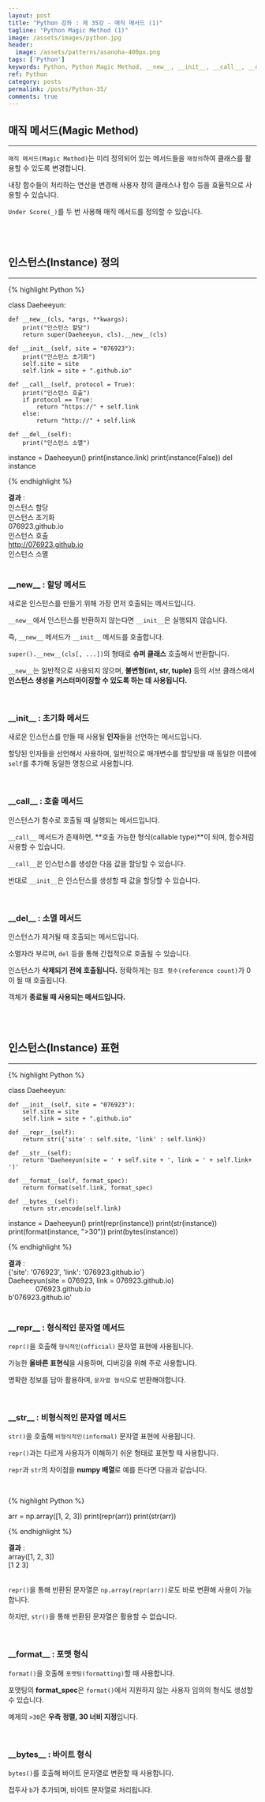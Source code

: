 ```yaml
---
layout: post
title: "Python 강좌 : 제 35강 - 매직 메서드 (1)"
tagline: "Python Magic Method (1)"
image: /assets/images/python.jpg
header:
  image: /assets/patterns/asanoha-400px.png
tags: ['Python']
keywords: Python, Python Magic Method, __new__, __init__, __call__, __del__, __repr__, __str__, __bytes__, __format__
ref: Python
category: posts
permalink: /posts/Python-35/
comments: true
---
```


## 매직 메서드(Magic Method) ##
----------

`매직 메서드(Magic Method)`는 미리 정의되어 있는 메서드들을 `재정의`하여 클래스를 활용할 수 있도록 변경합니다.

내장 함수들이 처리하는 연산을 변경해 사용자 정의 클래스나 함수 등을 효율적으로 사용할 수 있습니다.

`Under Score(_)`를 두 번 사용해 매직 메서드를 정의할 수 있습니다.

<br>
<br>

## 인스턴스(Instance) 정의 ##
----------

{% highlight Python %}

class Daeheeyun:
    
    def __new__(cls, *args, **kwargs):
        print("인스턴스 할당")
        return super(Daeheeyun, cls).__new__(cls)

    def __init__(self, site = "076923"):
        print("인스턴스 초기화")
        self.site = site
        self.link = site + ".github.io"

    def __call__(self, protocol = True):
        print("인스턴스 호출")
        if protocol == True:
            return "https://" + self.link
        else:
            return "http://" + self.link

    def __del__(self):
        print("인스턴스 소멸")

instance = Daeheeyun()
print(instance.link)
print(instance(False))
del instance

{% endhighlight %}

**결과**
:    
인스턴스 할당<br>
인스턴스 초기화<br>
076923.github.io<br>
인스턴스 호출<br>
http://076923.github.io<br>
인스턴스 소멸<br>
<br>

### \_\_new\_\_ : 할당 메서드 ###

새로운 인스턴스를 만들기 위해 가장 먼저 호출되는 메서드입니다.

`__new__`에서 인스턴스를 반환하지 않는다면 `__init__`은 실행되지 않습니다.

즉, `__new__` 메서드가 `__init__` 메서드를 호출합니다.

`super().__new__(cls[, ...])`의 형태로 **슈퍼 클래스** 호출해서 반환합니다.

`__new__`는 일반적으로 사용되지 않으며, **불변형(int, str, tuple)** 등의 서브 클래스에서 **인스턴스 생성을 커스터마이징할 수 있도록 하는 데 사용됩니다.**

<br>

### \_\_init\_\_ : 초기화 메서드 ###

새로운 인스턴스를 만들 때 사용될 **인자**들을 선언하는 메서드입니다.

할당된 인자들을 선언해서 사용하며, 일반적으로 매개변수를 할당받을 때 동일한 이름에 `self`를 추가해 동일한 명칭으로 사용합니다.

<br>

### \_\_call\_\_ : 호출 메서드 ###

인스턴스가 함수로 호출될 때 실행되는 메서드입니다.

`__call__` 메서드가 존재하면, **호출 가능한 형식(callable type)**이 되며, 함수처럼 사용할 수 있습니다.

`__call__`은 인스턴스를 생성한 다음 값을 할당할 수 있습니다.

반대로 `__init__`은 인스턴스를 생성할 때 값을 할당할 수 있습니다.

<br>

### \_\_del\_\_ : 소멸 메서드 ###

인스턴스가 제거될 때 호출되는 메서드입니다.

소멸자라 부르며, `del` 등을 통해 간접적으로 호출될 수 있습니다.

인스턴스가 **삭제되기 전에 호출됩니다.** 정확하게는 `참조 횟수(reference count)`가 0이 될 때 호출됩니다.

객체가 **종료될 때 사용되는 메서드입니다.**

<br>
<br>

## 인스턴스(Instance) 표현 ##
----------

{% highlight Python %}

class Daeheeyun:

    def __init__(self, site = "076923"):
        self.site = site
        self.link = site + ".github.io"

    def __repr__(self):
        return str({'site' : self.site, 'link' : self.link})

    def __str__(self):
        return 'Daeheeyun(site = ' + self.site + ', link = ' + self.link+ ')'

    def __format__(self, format_spec):
        return format(self.link, format_spec)

    def __bytes__(self):
        return str.encode(self.link)

instance = Daeheeyun()
print(repr(instance))
print(str(instance))
print(format(instance, ">30"))
print(bytes(instance))

{% endhighlight %}

**결과**
:    
{'site': '076923', 'link': '076923.github.io'}<br>
Daeheeyun(site = 076923, link = 076923.github.io)<br>
&nbsp;&nbsp;&nbsp;&nbsp;&nbsp;&nbsp;&nbsp;&nbsp;&nbsp;&nbsp;&nbsp;&nbsp;&nbsp;&nbsp;076923.github.io<br>
b'076923.github.io'<br>
<br>


### \_\_repr\_\_ : 형식적인 문자열 메서드 ###

`repr()`을 호출해 `형식적인(official)` 문자열 표현에 사용됩니다.

가능한 **올바른 표현식**을 사용하며, 디버깅을 위해 주로 사용합니다.

명확한 정보를 담아 활용하며, `문자열 형식`으로 반환해야합니다.

<br>

### \_\_str\_\_ : 비형식적인 문자열 메서드 ###

`str()`을 호출해 `비형식적인(informal)` 문자열 표현에 사용됩니다.

`repr()`과는 다르게 사용자가 이해하기 쉬운 형태로 표현할 때 사용합니다.

`repr`과 `str`의 차이점을 **numpy 배열**로 예를 든다면 다음과 같습니다.

<br>

{% highlight Python %}

arr = np.array([1, 2, 3])
print(repr(arr))
print(str(arr))

{% endhighlight %}

**결과**
:    
array([1, 2, 3])<br>
[1 2 3]<br>
<br>

`repr()`을 통해 반환된 문자열은 `np.array(repr(arr))`로도 바로 변환해 사용이 가능합니다.

하지만, `str()`을 통해 반환된 문자열은 활용할 수 없습니다.

<br>

### \_\_format\_\_ : 포맷 형식 ###

`format()`을 호출해 `포맷팅(formatting)`할 때 사용합니다.

포맷팅의 **format_spec**은 `format()`에서 지원하지 않는 사용자 임의의 형식도 생성할 수 있습니다.

예제의 `>30`은 **우측 정렬, 30 너비 지정**입니다.

<br>

### \_\_bytes\_\_ : 바이트 형식 ###

`bytes()`를 호출해 바이트 문자열로 변환할 때 사용합니다.

접두사 `b`가 추가되며, 바이트 문자열로 처리됩니다.